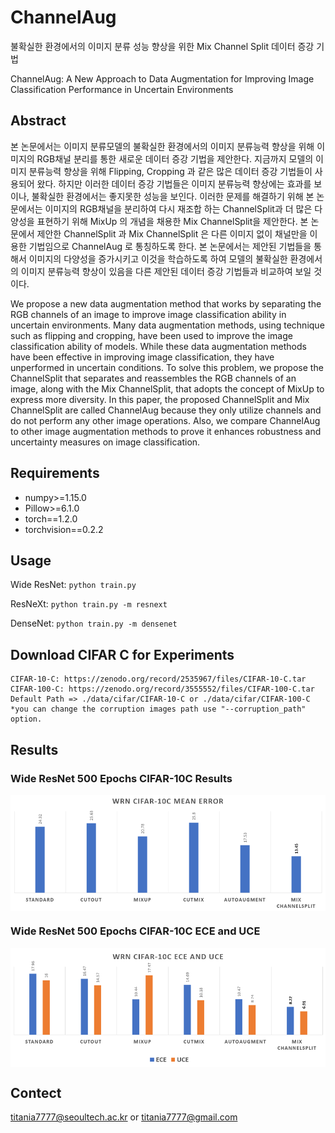 # ChannelAug
불확실한 환경에서의 이미지 분류 성능 향상을 위한 Mix Channel Split 데이터 증강 기법

ChannelAug: A New Approach to Data Augmentation for Improving Image Classification Performance in Uncertain Environments

## Abstract
본 논문에서는 이미지 분류모델의 불확실한 환경에서의 이미지 분류능력 향상을 위해 이미지의 RGB채널 분리를 통한 새로운 데이터 증강 기법을 제안한다. 지금까지 모델의 이미지 분류능력 향상을 위해 Flipping, Cropping 과 같은 많은 데이터 증강 기법들이 사용되어 왔다. 하지만 이러한 데이터 증강 기법들은 이미지 분류능력 향상에는 효과를 보이나, 불확실한 환경에서는 좋지못한 성능을 보인다. 이러한 문제를 해결하기 위해 본 논문에서는 이미지의 RGB채널을 분리하여 다시 재조합 하는 ChannelSplit과 더 많은 다양성을 표현하기 위해 MixUp 의 개념을 채용한 Mix ChannelSplit을 제안한다. 본 논문에서 제안한 ChannelSplit 과 Mix ChannelSplit 은 다른 이미지 없이 채널만을 이용한 기법임으로 ChannelAug 로 통칭하도록 한다. 본 논문에서는 제안된 기법들을 통해서 이미지의 다양성을 증가시키고 이것을 학습하도록 하여 모델의 불확실한 환경에서의 이미지 분류능력 향상이 있음을 다른 제안된 데이터 증강 기법들과 비교하여 보일 것이다.

We propose a new data augmentation method that works by separating the RGB channels of an image to improve image classification ability in uncertain environments. Many data augmentation methods, using technique such as flipping and cropping, have been used to improve the image classification ability of models. While these data augmentation methods have been effective in improving image classification, they have unperformed in uncertain conditions. To solve this problem, we propose the ChannelSplit that separates and reassembles the RGB channels of an image, along with the Mix ChannelSplit, that adopts the concept of MixUp to express more diversity. In this paper, the proposed ChannelSplit and Mix ChannelSplit are called ChannelAug because they only utilize channels and do not perform any other image operations. Also, we compare ChannelAug to other image augmentation methods to prove it enhances robustness and uncertainty measures on image classification.

## Requirements

*   numpy>=1.15.0
*   Pillow>=6.1.0
*   torch==1.2.0
*   torchvision==0.2.2

## Usage

Wide ResNet: `python train.py`

ResNeXt: `python train.py -m resnext`

DenseNet: `python train.py -m densenet`

## Download CIFAR C for Experiments

    CIFAR-10-C: https://zenodo.org/record/2535967/files/CIFAR-10-C.tar
    CIFAR-100-C: https://zenodo.org/record/3555552/files/CIFAR-100-C.tar
    Default Path => ./data/cifar/CIFAR-10-C or ./data/cifar/CIFAR-100-C
    *you can change the corruption images path use "--corruption_path" option.

## Results

### Wide ResNet 500 Epochs CIFAR-10C Results
<img align="center" src="figures/CIFAR-10Cmeans.PNG" width="750">

### Wide ResNet 500 Epochs CIFAR-10C ECE and UCE
<img align="center" src="figures/CIFAR-10CCalibration.PNG" width="750">

## Contect

titania7777@seoultech.ac.kr or titania7777@gmail.com